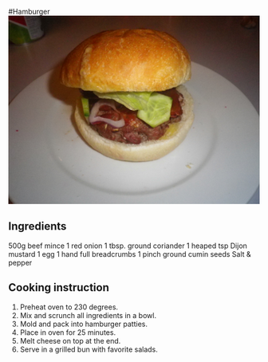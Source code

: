 #Hamburger
![Hamburger](images/hamburger.jpg)

## Ingredients
500g beef mince
1 red onion
1 tbsp. ground coriander
1 heaped tsp Dijon mustard
1 egg
1 hand full breadcrumbs
1 pinch ground cumin seeds
Salt & pepper

## Cooking instruction
1. Preheat oven to 230 degrees.
1. Mix and scrunch all ingredients in a bowl.
1. Mold and pack into hamburger patties.
1. Place in oven for 25 minutes.
1. Melt cheese on top at the end.
1. Serve in a grilled bun with favorite salads.
